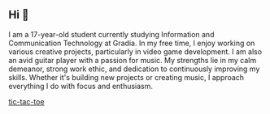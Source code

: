 ## Hi 👋



I am a 17-year-old student currently studying Information and Communication Technology at Gradia.
In my free time, I enjoy working on various creative projects, particularly in video game development.
I am also an avid guitar player with a passion for music.
My strengths lie in my calm demeanor, strong work ethic, and dedication to continuously improving my skills.
Whether it's building new projects or creating music, I approach everything I do with focus and enthusiasm.

[tic-tac-toe](https://github.com/SavimakiLuka/tic-tac-toe/tree/main/J%C3%A4tk%C3%A4shakki)

<img scr="https://banner2.cleanpng.com/20180831/iua/kisspng-c-programming-language-logo-microsoft-visual-stud-atlas-portfolio-1713945971245.webp">

<!--- 🔭 I’m currently working on ...
- 🌱 I’m currently learning C# using visual studio.
- 👯 I’m looking to collaborate on ...
- 🤔 I’m looking for help with ...
- 💬 Ask me about ...
- 📫 How to reach me: ...
- 😄 Pronouns: ...


-->
